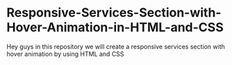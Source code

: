 # Responsive-Services-Section-with-Hover-Animation-in-HTML-and-CSS
Hey guys in this repository we will create a responsive services section with hover animation by using HTML and CSS
